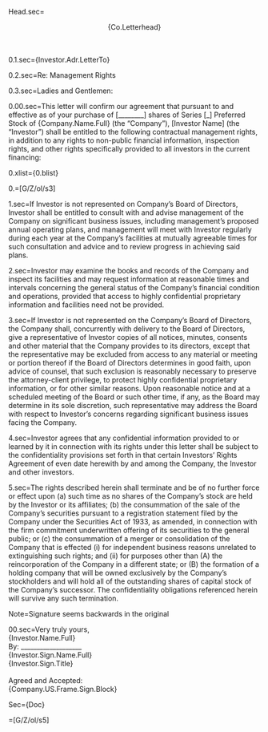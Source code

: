Head.sec=<center>{Co.Letterhead}</center><br><br>

0.1.sec={Investor.Adr.LetterTo}

0.2.sec=Re:	Management Rights

0.3.sec=Ladies and Gentlemen:

0.00.sec=This letter will confirm our agreement that pursuant to and effective as of your purchase of [________] shares of Series [_] Preferred Stock of {Company.Name.Full} (the “Company”),  [Investor Name] (the “Investor”) shall be entitled to the following contractual management rights, in addition to any rights to non-public financial information, inspection rights, and other rights specifically provided to all investors in the current financing:

0.xlist={0.blist}

0.=[G/Z/ol/s3]

1.sec=If Investor is not represented on Company’s Board of Directors, Investor shall be entitled to consult with and advise management of the Company on significant business issues, including management’s proposed annual operating plans, and management will meet with Investor regularly during each year at the Company’s facilities at mutually agreeable times for such consultation and advice and to review progress in achieving said plans.

2.sec=Investor may examine the books and records of the Company and inspect its facilities and may request information at reasonable times and intervals concerning the general status of the Company’s financial condition and operations, provided that access to highly confidential proprietary information and facilities need not be provided.

3.sec=If Investor is not represented on the Company’s Board of Directors, the Company shall, concurrently with delivery to the Board of Directors, give a representative of Investor copies of all notices, minutes, consents and other material that the Company provides to its directors, except that the representative may be excluded from access to any material or meeting or portion thereof if the Board of Directors determines in good faith, upon advice of counsel, that such exclusion is reasonably necessary to preserve the attorney-client privilege, to protect highly confidential proprietary information, or for other similar reasons.  Upon reasonable notice and at a scheduled meeting of the Board or such other time, if any, as the Board may determine in its sole discretion, such representative may address the Board with respect to Investor’s concerns regarding significant business issues facing the Company.

4.sec=Investor agrees that any confidential information provided to or learned by it in connection with its rights under this letter shall be subject to the confidentiality provisions set forth in that certain Investors’ Rights Agreement of even date herewith by and among the Company, the Investor and other investors.

5.sec=The rights described herein shall terminate and be of no further force or effect upon (a) such time as no shares of the Company’s stock are held by the Investor or its affiliates; (b) the consummation of the sale of the Company’s securities pursuant to a registration statement filed by the Company under the Securities Act of 1933, as amended, in connection with the firm commitment underwritten offering of its securities to the general public; or (c) the consummation of a merger or consolidation of the Company that is effected (i) for independent business reasons unrelated to extinguishing such rights; and (ii) for purposes other than (A) the reincorporation of the Company in a different state; or (B) the formation of a holding company that will be owned exclusively by the Company’s stockholders and will hold all of the outstanding shares of capital stock of the Company’s successor.  The confidentiality obligations referenced herein will survive any such termination.

Note=Signature seems backwards in the original

00.sec=Very truly yours,<br>{Investor.Name.Full}<br>By: ___________________<br>{Investor.Sign.Name.Full}<br>{Investor.Sign.Title}<br><br>Agreed and Accepted:<br>{Company.US.Frame.Sign.Block}

Sec={Doc}

=[G/Z/ol/s5]
